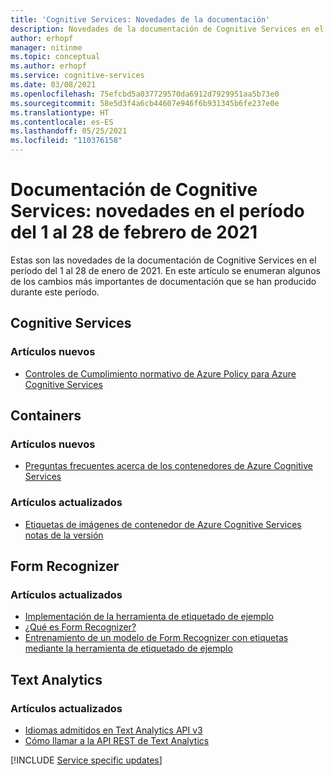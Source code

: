 ```yaml
---
title: 'Cognitive Services: Novedades de la documentación'
description: Novedades de la documentación de Cognitive Services en el período del 1 al 28 de febrero de 2021.
author: erhopf
manager: nitinme
ms.topic: conceptual
ms.author: erhopf
ms.service: cognitive-services
ms.date: 03/08/2021
ms.openlocfilehash: 75efcbd5a037729570da6912d7929951aa5b73e0
ms.sourcegitcommit: 58e5d3f4a6cb44607e946f6b931345b6fe237e0e
ms.translationtype: HT
ms.contentlocale: es-ES
ms.lasthandoff: 05/25/2021
ms.locfileid: "110376158"
---
```

# <a name="cognitive-services-docs-whats-new-for-february-1-2021---february-28-2021"></a>Documentación de Cognitive Services: novedades en el período del 1 al 28 de febrero de 2021

Estas son las novedades de la documentación de Cognitive Services en el período del 1 al 28 de enero de 2021. En este artículo se enumeran algunos de los cambios más importantes de documentación que se han producido durante este período.

## <a name="cognitive-services"></a>Cognitive Services

### <a name="new-articles"></a>Artículos nuevos

- [Controles de Cumplimiento normativo de Azure Policy para Azure Cognitive Services](security-controls-policy.md)

## <a name="containers"></a>Containers

### <a name="new-articles"></a>Artículos nuevos

- [Preguntas frecuentes acerca de los contenedores de Azure Cognitive Services](./containers/container-faq.yml)

### <a name="updated-articles"></a>Artículos actualizados

- [Etiquetas de imágenes de contenedor de Azure Cognitive Services notas de la versión](./containers/container-image-tags.md)

## <a name="form-recognizer"></a>Form Recognizer

### <a name="updated-articles"></a>Artículos actualizados

- [Implementación de la herramienta de etiquetado de ejemplo](./form-recognizer/deploy-label-tool.md)
- [¿Qué es Form Recognizer?](./form-recognizer/overview.md)
- [Entrenamiento de un modelo de Form Recognizer con etiquetas mediante la herramienta de etiquetado de ejemplo](./form-recognizer/label-tool.md)

## <a name="text-analytics"></a>Text Analytics

### <a name="updated-articles"></a>Artículos actualizados

- [Idiomas admitidos en Text Analytics API v3](./text-analytics/language-support.md)
- [Cómo llamar a la API REST de Text Analytics](./text-analytics/how-tos/text-analytics-how-to-call-api.md)

[!INCLUDE [Service specific updates](./includes/service-specific-updates.md)]